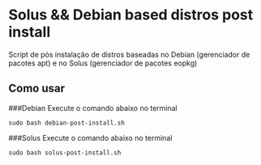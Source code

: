 # Solus && Debian based distros post install
Script de pós instalação de distros baseadas no Debian (gerenciador de pacotes apt) e no Solus (gerenciador de pacotes eopkg)


## Como usar

###Debian
Execute o comando abaixo no terminal

```shell
sudo bash debian-post-install.sh
```

###Solus
Execute o comando abaixo no terminal

```shell
sudo bash solus-post-install.sh
```
